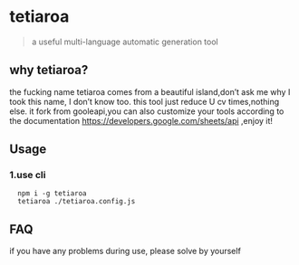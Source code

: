 # tetiaroa

> a useful multi-language automatic generation tool

## why tetiaroa?

the fucking name tetiaroa comes from a beautiful island,don’t ask me why I took this name, I don’t know too. this tool just reduce U cv times,nothing else. it fork from gooleapi,you can also customize your tools according to the documentation https://developers.google.com/sheets/api ,enjoy it!

## Usage

### 1.use cli

```
  npm i -g tetiaroa
  tetiaroa ./tetiaroa.config.js
```

## FAQ

if you have any problems during use, please solve by yourself
